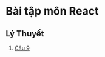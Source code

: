 # Bài tập môn React
## Lý Thuyết
1. [ Câu 9 ](https://codepen.io/NGUYENNHATTIEN31/pen/rNKadBO)
<!-- 2. [Câu 10](https://codepen.io/NGUYENNHATTIEN31/pen/MWXeoVq?editors=0010)<br>
3. [Câu 11](https://codepen.io/NGUYENNHATTIEN31/pen/poKbrRY?editors=0010)<br>
4. [Câu 12](https://codepen.io/NGUYENNHATTIEN31/pen/poKbrRY?editors=0010)<br>
5. [Câu 13](https://codepen.io/NGUYENNHATTIEN31/pen/xxzgooJ)<br>
4. [Câu 14](https://codepen.io/NGUYENNHATTIEN31/pen/rNKjXVJ)<br>
5. [Câu 15 bind](https://codepen.io/NGUYENNHATTIEN31/pen/rNKjXVJ)<br>
6. [Câu 15 arrow function](https://codepen.io/NGUYENNHATTIEN31/pen/WNyZXpd)<br>
7. [Câu 16 bind](https://codepen.io/NGUYENNHATTIEN31/pen/WNyZXpd)<br>
8. [Câu 16 arrow function](https://codepen.io/NGUYENNHATTIEN31/pen/GRGOPzG)<br>
9. [Câu 17 arrow function](https://codepen.io/NGUYENNHATTIEN31/pen/zYaWmoY)<br>
10.[Câu 17 bind](https://codepen.io/NGUYENNHATTIEN31/pen/JjZLmOR)<br>
## Thực hành
<br>
1. [Bài thực hành props và state]()<br>
2. [Bài thực hành số 1]()<br>
3. [Bài thực hành số 2]()<br>
4. [Bài thực hành số 3]()<br>
5. [Dự án hoàn chỉnh]()<br>  -->


